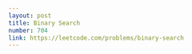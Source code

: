 ```yaml
---
layout: post
title: Binary Search
number: 704
link: https://leetcode.com/problems/binary-search
---
```

